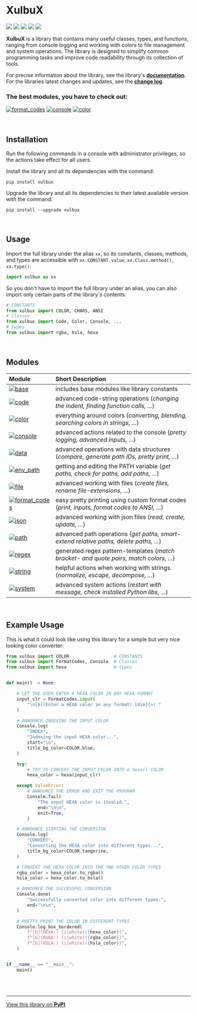 # **XulbuX**

[![](https://img.shields.io/pypi/v/xulbux?labelColor=404560&color=7075FF)](https://pypi.org/project/xulbux) [![](https://img.shields.io/pypi/dm/xulbux?labelColor=404560&color=7075FF)](https://clickpy.clickhouse.com/dashboard/xulbux) [![](https://img.shields.io/github/license/XulbuX/PythonLibraryXulbuX?labelColor=405555&color=70FFEE)](https://github.com/XulbuX/PythonLibraryXulbuX/blob/main/LICENSE) [![](https://img.shields.io/github/last-commit/XulbuX/PythonLibraryXulbuX?labelColor=554045&color=FF6065)](https://github.com/XulbuX/PythonLibraryXulbuX/commits) [![](https://img.shields.io/github/issues/XulbuX/PythonLibraryXulbuX?labelColor=554045&color=FF6065)](https://github.com/XulbuX/PythonLibraryXulbuX/issues)

**XulbuX** is a library that contains many useful classes, types, and functions,
ranging from console logging and working with colors to file management and system operations.
The library is designed to simplify common programming tasks and improve code readability through its collection of tools.

For precise information about the library, see the library's [**documentation**](https://github.com/XulbuX/PythonLibraryXulbuX/wiki).<br>
For the libraries latest changes and updates, see the [**change log**](https://github.com/XulbuX/PythonLibraryXulbuX/blob/main/CHANGELOG.md).

### The best modules, you have to check out:

[![format_codes](https://img.shields.io/badge/format__codes-FF7E58?style=for-the-badge)](https://github.com/XulbuX/PythonLibraryXulbuX/wiki/format_codes) [![console](https://img.shields.io/badge/console-FF7E58?style=for-the-badge)](https://github.com/XulbuX/PythonLibraryXulbuX/wiki/console) [![color](https://img.shields.io/badge/color-FF7E58?style=for-the-badge)](https://github.com/XulbuX/PythonLibraryXulbuX/wiki/color)

<br>

## Installation

Run the following commands in a console with administrator privileges, so the actions take effect for all users.

Install the library and all its dependencies with the command:
```console
pip install xulbux
```

Upgrade the library and all its dependencies to their latest available version with the command:
```console
pip install --upgrade xulbux
```

<br>

## Usage

Import the full library under the alias `xx`, so its constants, classes, methods, and types are accessible with `xx.CONSTANT.value`, `xx.Class.method()`, `xx.type()`:
```python
import xulbux as xx
```
So you don't have to import the full library under an alias, you can also import only certain parts of the library's contents:
```python
# CONSTANTS
from xulbux import COLOR, CHARS, ANSI
# Classes
from xulbux import Code, Color, Console, ...
# types
from xulbux import rgba, hsla, hexa
```

<br>

## Modules

| Module                                                                                                                                                    | Short Description                                                                           |
| :-------------------------------------------------------------------------------------------------------------------------------------------------------- | :------------------------------------------------------------------------------------------ |
| [![base](https://img.shields.io/badge/base-FF7E58?style=for-the-badge)](https://github.com/XulbuX/PythonLibraryXulbuX/wiki/base)                          | includes base modules like library constants                                                |
| [![code](https://img.shields.io/badge/code-FF7E58?style=for-the-badge)](https://github.com/XulbuX/PythonLibraryXulbuX/wiki/code)                          | advanced code-string operations (*changing the indent, finding function calls, ...*)        |
| [![color](https://img.shields.io/badge/color-FF7E58?style=for-the-badge)](https://github.com/XulbuX/PythonLibraryXulbuX/wiki/color)                       | everything around colors (*converting, blending, searching colors in strings, ...*)         |
| [![console](https://img.shields.io/badge/console-FF7E58?style=for-the-badge)](https://github.com/XulbuX/PythonLibraryXulbuX/wiki/console)                 | advanced actions related to the console (*pretty logging, advanced inputs, ...*)            |
| [![data](https://img.shields.io/badge/data-FF7E58?style=for-the-badge)](https://github.com/XulbuX/PythonLibraryXulbuX/wiki/data)                          | advanced operations with data structures (*compare, generate path IDs, pretty print, ...*)  |
| [![env_path](https://img.shields.io/badge/env__path-FF7E58?style=for-the-badge)](https://github.com/XulbuX/PythonLibraryXulbuX/wiki/env_path)             | getting and editing the PATH variable (*get paths, check for paths, add paths, ...*)        |
| [![file](https://img.shields.io/badge/file-FF7E58?style=for-the-badge)](https://github.com/XulbuX/PythonLibraryXulbuX/wiki/file)                          | advanced working with files (*create files, rename file-extensions, ...*)                   |
| [![format_codes](https://img.shields.io/badge/format__codes-FF7E58?style=for-the-badge)](https://github.com/XulbuX/PythonLibraryXulbuX/wiki/format_codes) | easy pretty printing using custom format codes (*print, inputs, format codes to ANSI, ...*) |
| [![json](https://img.shields.io/badge/json-FF7E58?style=for-the-badge)](https://github.com/XulbuX/PythonLibraryXulbuX/wiki/json)                          | advanced working with json files (*read, create, update, ...*)                              |
| [![path](https://img.shields.io/badge/path-FF7E58?style=for-the-badge)](https://github.com/XulbuX/PythonLibraryXulbuX/wiki/path)                          | advanced path operations (*get paths, smart-extend relative paths, delete paths, ...*)      |
| [![regex](https://img.shields.io/badge/regex-FF7E58?style=for-the-badge)](https://github.com/XulbuX/PythonLibraryXulbuX/wiki/regex)                       | generated regex pattern-templates (*match bracket- and quote pairs, match colors, ...*)     |
| [![string](https://img.shields.io/badge/string-FF7E58?style=for-the-badge)](https://github.com/XulbuX/PythonLibraryXulbuX/wiki/string)                    | helpful actions when working with strings. (*normalize, escape, decompose, ...*)            |
| [![system](https://img.shields.io/badge/system-FF7E58?style=for-the-badge)](https://github.com/XulbuX/PythonLibraryXulbuX/wiki/system)                    | advanced system actions (*restart with message, check installed Python libs, ...*)          |

<br>

## Example Usage

This is what it could look like using this library for a simple but very nice looking color converter:
```python
from xulbux import COLOR                 # CONSTANTS
from xulbux import FormatCodes, Console  # Classes
from xulbux import hexa                  # types


def main() -> None:

    # LET THE USER ENTER A HEXA COLOR IN ANY HEXA FORMAT
    input_clr = FormatCodes.input(
        "\n[b](Enter a HEXA color in any format) [dim](>) "
    )

    # ANNOUNCE INDEXING THE INPUT COLOR
    Console.log(
        "INDEX",
        "Indexing the input HEXA color...",
        start="\n",
        title_bg_color=COLOR.blue,
    )

    try:
        # TRY TO CONVERT THE INPUT COLOR INTO A hexa() COLOR
        hexa_color = hexa(input_clr)

    except ValueError:
        # ANNOUNCE THE ERROR AND EXIT THE PROGRAM
        Console.fail(
            "The input HEXA color is invalid.",
            end="\n\n",
            exit=True,
        )

    # ANNOUNCE STARTING THE CONVERSION
    Console.log(
        "CONVERT",
        "Converting the HEXA color into different types...",
        title_bg_color=COLOR.tangerine,
    )

    # CONVERT THE HEXA COLOR INTO THE TWO OTHER COLOR TYPES
    rgba_color = hexa_color.to_rgba()
    hsla_color = hexa_color.to_hsla()

    # ANNOUNCE THE SUCCESSFUL CONVERSION
    Console.done(
        "Successfully converted color into different types.",
        end="\n\n",
    )

    # PRETTY PRINT THE COLOR IN DIFFERENT TYPES
    Console.log_box_bordered(
        f"[b](HEXA:) [i|white]({hexa_color})",
        f"[b](RGBA:) [i|white]({rgba_color})",
        f"[b](HSLA:) [i|white]({hsla_color})",
    )


if __name__ == "__main__":
    main()
```

<br>
<br>

--------------------------------------------------------------
[View this library on **PyPI**](https://pypi.org/project/xulbux)
